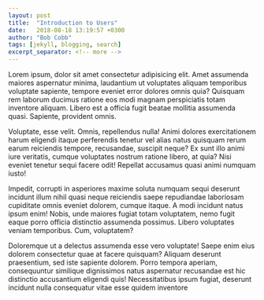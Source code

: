 ```yaml
---
layout: post
title:  "Introduction to Users"
date:   2018-08-18 13:19:57 +0300
author: "Bob Cobb"
tags: [jekyll, blogging, search]
excerpt_separator: <!-- more -->
---
```


Lorem ipsum, dolor sit amet consectetur adipisicing elit. Amet assumenda maiores aspernatur minima, laudantium ut voluptates aliquam temporibus voluptate sapiente, tempore eveniet error dolores omnis quia? <!-- more -->Quisquam rem laborum ducimus ratione eos modi magnam perspiciatis totam inventore aliquam. Libero est a officia fugit beatae mollitia assumenda quasi. Sapiente, provident omnis.

Voluptate, esse velit. Omnis, repellendus nulla! Animi dolores exercitationem harum eligendi itaque perferendis tenetur vel alias natus quisquam rerum earum reiciendis tempore, recusandae, suscipit neque? Ex sunt illo animi iure veritatis, cumque voluptates nostrum ratione libero, at quia? Nisi eveniet tenetur sequi facere odit! Repellat accusamus quasi animi numquam iusto!

Impedit, corrupti in asperiores maxime soluta numquam sequi deserunt incidunt illum nihil quasi neque reiciendis saepe repudiandae laboriosam cupiditate omnis eveniet dolorem, cumque itaque. A modi incidunt natus ipsum enim! Nobis, unde maiores fugiat totam voluptatem, nemo fugit eaque porro officia distinctio assumenda possimus. Libero voluptates veniam temporibus. Cum, voluptatem?

Doloremque ut a delectus assumenda esse vero voluptate! Saepe enim eius dolorem consectetur quae at facere quisquam? Aliquam deserunt praesentium, sed iste sapiente dolorem. Porro tempora aperiam, consequuntur similique dignissimos natus aspernatur recusandae est hic distinctio accusantium eligendi quis! Necessitatibus ipsum fugiat, deserunt incidunt nulla consequatur vitae esse quidem inventore